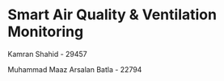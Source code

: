 # Smart Air Quality & Ventilation Monitoring

Kamran Shahid - 29457

Muhammad Maaz Arsalan Batla - 22794
